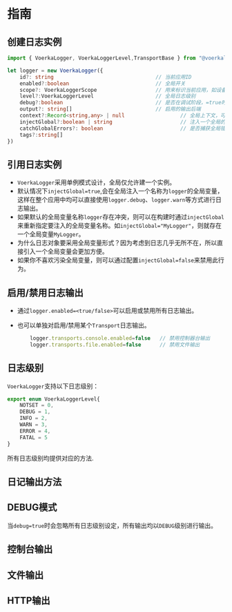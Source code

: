 # 指南

## 创建日志实例

```typescript
import { VoerkaLogger, VoerkaLoggerLevel,TransportBase } from "@voerkalogger/core";

let logger = new VoerkaLogger({
    id?: string                                 // 当前应用ID
    enabled?:boolean                            // 全局开关
    scope?: VoerkaLoggerScope                   // 用来标识当前应用，如设备所在的IP地址，或者用户名称等
    level?:VoerkaLoggerLevel                    // 全局日志级别
    debug?:boolean                              // 是否在调试阶段，=true时所有日志均会输出
    output?: string[]                           // 启用的输出后端
    context?:Record<string,any> | null                  // 全局上下文，可以用为输出时的插值变量，同时会被合并到VoerkaLoggerRecord中
    injectGlobal?:boolean | string                      // 注入一个全局的logger变量名称
    catchGlobalErrors?: boolean                         // 是否捕获全局错误
    tags?:string[]                                 
})

```

## 引用日志实例

- `VoerkaLogger`采用单例模式设计，全局仅允许建一个实例。
- 默认情况下`injectGlobal=true`,会在全局注入一个名称为`logger`的全局变量，这样在整个应用中均可以直接使用`logger.debug`、`logger.warn`等方式进行日志输出。
- 如果默认的全局变量名称`logger`存在冲突，则可以在构建时通过`injectGlobal`来重新指定要注入的全局变量名称。如`injectGlobal="MyLogger"`，则就存在一个全局变量`MyLogger`。
- 为什么日志对象要采用全局变量形式？因为考虑到日志几乎无所不在，所以直接引入一个全局变量会更加方便。
- 如果你不喜欢污染全局变量，则可以通过配置`injectGlobal=false`来禁用此行为。


## 启用/禁用日志输出

- 通过`logger.enabled=<true/false>`可以启用或禁用所有日志输出。
- 也可以单独对启用/禁用某个`Transport`日志输出。

    ```typescript
        logger.transports.console.enabled=false   // 禁用控制器台输出
        logger.transports.file.enabled=false      // 禁用文件输出
    ```

## 日志级别

`VoerkaLogger`支持以下日志级别：

```typescript
export enum VoerkaLoggerLevel{
    NOTSET = 0,
    DEBUG = 1,
    INFO = 2,
    WARN = 3,
    ERROR = 4,
    FATAL = 5
}
```

所有日志级别均提供对应的方法.

## 日记输出方法

## DEBUG模式

当`debug=true`时会忽略所有日志级别设定，所有输出均以`DEBUG`级别进行输出。

## 控制台输出



## 文件输出


## HTTP输出




